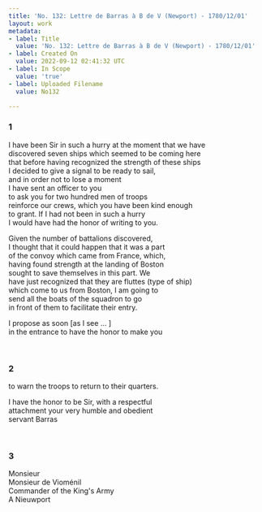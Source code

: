 ```yaml
---
title: 'No. 132: Lettre de Barras à B de V (Newport) - 1780/12/01'
layout: work
metadata:
- label: Title
  value: 'No. 132: Lettre de Barras à B de V (Newport) - 1780/12/01'
- label: Created On
  value: 2022-09-12 02:41:32 UTC
- label: In Scope
  value: 'true'
- label: Uploaded Filename
  value: No132

---
```

<div class="pages">
<div id="translation-32541647">
<h3>1</h3>
<div class="page-content">
<p>I have been Sir in such a hurry at the moment that we have<br/>
discovered seven ships which seemed to be coming here<br/>
that before having recognized the strength of these ships<br/>
I decided to give a signal to be ready to sail, <br/>
and in order not to lose a moment <br/>
I have sent an officer to you <br/>
to ask you for two hundred men of troops <br/>
reinforce our crews, which you have been kind enough<br/>
to grant. If I had not been in such a hurry<br/>
I would have had the honor of writing to you.</p>
<p>Given the number of battalions discovered,<br/>
I thought that it could happen that it was a part <br/>
of the convoy which came from France, which, <br/>
having found strength at the landing of Boston<br/>
sought to save themselves in this part. We<br/>
have just recognized that they are fluttes (type of ship) <br/>
which come to us from Boston, I am going to <br/>
send all the boats of the squadron to go <br/>
in front of them to facilitate their entry.</p>
<p>I propose as soon <span class="unclear">[as I see ... ]</span><br/>
in the entrance to have the honor to make you</p>
</div>
</div>
<br />
<div id="translation-32541648">
<h3>2</h3>
<div class="page-content">
<p>to warn the troops to return to their quarters.</p>
<p>I have the honor to be Sir, with a respectful <br/>
attachment your very humble and obedient <br/>
servant Barras </p>
</div>
</div>
<br />
<div id="translation-32541649">
<h3>3</h3>
<div class="page-content">
<p>Monsieur<br/>
Monsieur de Vioménil<br/>
Commander of the King's Army<br/>
A Nieuwport</p>
</div>
</div>
<br />
</div>